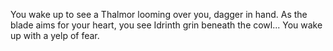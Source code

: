 You wake up to see a Thalmor looming over you, dagger in hand. As the blade aims for your heart, you see Idrinth grin beneath the cowl... You wake up with a yelp of fear.
